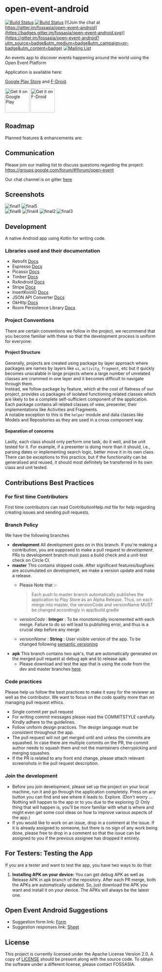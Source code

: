 # open-event-android
[![Build Status](https://travis-ci.org/fossasia/open-event-android.svg?branch=development)](https://travis-ci.org/fossasia/open-event-android?branch=development)
[![Build Status](https://travis-ci.org/fossasia/open-event-android.svg?branch=master)](https://travis-ci.org/fossasia/open-event-android?branch=master)
[![Join the chat at https://gitter.im/fossasia/open-event-android](https://badges.gitter.im/fossasia/open-event-android.svg)](https://gitter.im/fossasia/open-event-android?utm_source=badge&utm_medium=badge&utm_campaign=pr-badge&utm_content=badge)
[![Mailing List](https://img.shields.io/badge/Mailing%20List-FOSSASIA-blue.svg)](mailto:open-event@googlegroups.com)

An events app to discover events happening around the world using the Open Event Platform

Application is available here:

[Google Play Store](https://play.google.com/store/apps/details?id=com.eventyay.attendee) and
[F-Droid](https://f-droid.org/en/packages/com.eventyay.attendee/).

<a href='https://play.google.com/store/apps/details?id=com.eventyay.attendee'><img alt='Get it on Google Play' src='https://play.google.com/intl/en_us/badges/images/generic/en_badge_web_generic.png' height="80"/></a>
<a href='https://f-droid.org/en/packages/com.eventyay.attendee/'><img alt='Get it on F-Droid' src='https://f-droid.org/assets/fdroid-logo.svg' height="80"/></a>

## Roadmap

Planned features & enhancements are:



## Communication

Please join our mailing list to discuss questions regarding the project: https://groups.google.com/forum/#!forum/open-event

Our chat channel is on gitter [here](https://gitter.im/fossasia/open-event-android)

## Screenshots

![final1](https://user-images.githubusercontent.com/41234408/48956163-70f43780-ef77-11e8-8337-70d0ce9eb91a.png) ![final5](https://user-images.githubusercontent.com/41234408/48956182-96814100-ef77-11e8-9312-5d2b3b4d88ce.png)  
![final6](https://user-images.githubusercontent.com/41234408/48956189-a567f380-ef77-11e8-89b7-fd83319def1e.png) ![final4](https://user-images.githubusercontent.com/41234408/48956200-b7e22d00-ef77-11e8-960f-865bfe423db3.png)
![final2](https://user-images.githubusercontent.com/41234408/48956208-c4668580-ef77-11e8-8a24-69f8b8031113.png) ![final3](https://user-images.githubusercontent.com/41234408/48956215-d0524780-ef77-11e8-8b92-eb9159a24b03.png)

## Development

A native Android app using Kotlin for writing code.

### Libraries used and their documentation

- Retrofit [Docs](http://square.github.io/retrofit/2.x/retrofit/)
- Espresso [Docs](https://github.com/codepath/android_guides/wiki/UI-Testing-with-Espresso)
- Picasso [Docs](http://square.github.io/picasso/)
- Timber [Docs](http://jakewharton.github.io/timber/)
- RxAndroid [Docs](https://github.com/ReactiveX/RxAndroid)
- Stripe [Docs](https://github.com/stripe/stripe-android)
- InsertKoinIO [Docs](https://github.com/InsertKoinIO/koin)
- JSON API Converter [Docs](https://github.com/jasminb/jsonapi-converter)
- OkHttp [Docs](http://square.github.io/okhttp/)
- Room Persistence Library [Docs](https://developer.android.com/topic/libraries/architecture/room)

### Project Conventions

There are certain conventions we follow in the project, we recommend that you become familiar with these so that the development process is uniform for everyone:

#### Project Structure

Generally, projects are created using package by layer approach where packages are names by layers like `ui`, `activity`, `fragment`, etc but it quickly becomes unscalable in large projects where a large number of unrelated classes are crammed in one layer and it becomes difficult to navigate through them.  
Instead, we follow package by feature, which at the cost of flatness of our project, provides us packages of isolated functioning related classes which are likely to be a complete self-sufficient component of the application. Each package contains all related classes of view, presenter, their implementations like Activities and Fragments.  
A notable exception to this is the `helper` module and data classes like Models and Repositories as they are used in a cross component way.  

#### Separation of concerns

Lastly, each class should only perform one task, do it well, and be unit tested for it. For example, if a presenter is doing more than it should, i.e., parsing dates or implementing search logic, better move it in its own class. There can be exceptions to this practice, but if the functionality can be generalised and reused, it should most definitely be transferred in its own class and unit tested.

## Contributions Best Practices

### For first time Contributors

First time contributors can read ContributionHelp.md file for help regarding creating issues and sending pull requests.

### Branch Policy

We have the following branches

 * **development** All development goes on in this branch. If you're making a contribution, you are supposed to make a pull request to _development_. PRs to development branch must pass a build check and a unit-test check on Circle CI.
 * **master** This contains shipped code. After significant features/bugfixes are accumulated on development, we make a version update and make a release.
 	- Please Note that :-
		> Each push to master branch automatically publishes the application to Play Store as an Alpha Release. Thus, on each merge into master, the versionCode and versionName MUST be changed accordingly in app/build.gradle

	 - _versionCode_ : **Integer** : To be monotonically incremented with each merge. Failure to do so will lead to 				publishing error, and thus is a crucial step before any merge
	 - _versionName_ : **String** : User visible version of the app. To be changed following [semantic versioning](http://semver.org/)
 * **apk** This branch contains two apk's, that are automatically generated on the merged pull request a) debug apk and b) release apk.
    - Please download and test the app that is using the code from the dev and master branches [here](https://github.com/fossasia/open-event-android/tree/apk).
### Code practices

Please help us follow the best practices to make it easy for the reviewer as well as the contributor. We want to focus on the code quality more than on managing pull request ethics.

 * Single commit per pull request
 * For writing commit messages please read the COMMITSTYLE carefully. Kindly adhere to the guidelines.
 * Follow uniform design practices. The design language must be consistent throughout the app.
 * The pull request will not get merged until and unless the commits are squashed. In case there are multiple commits on the PR, the commit author needs to squash them and not the maintainers cherrypicking and merging squashes.
 * If the PR is related to any front end change, please attach relevant screenshots in the pull request description.

### Join the development

* Before you join development, please set up the project on your local machine, run it and go through the application completely. Press on any button you can find and see where it leads to. Explore. (Don't worry ... Nothing will happen to the app or to you due to the exploring :wink: Only thing that will happen is, you'll be more familiar with what is where and might even get some cool ideas on how to improve various aspects of the app.)
* If you would like to work on an issue, drop in a comment at the issue. If it is already assigned to someone, but there is no sign of any work being done, please free to drop in a comment so that the issue can be assigned to you if the previous assignee has dropped it entirely.

## For Testers: Testing the App
If you are a tester and want to test the app, you have two ways to do that:
1. **Installing APK on your device:** You can get debug APK as well as Release APK in apk branch of the repository. After each PR merge, both the APKs are automatically updated. So, just download the APK you want and install it on your device. The APKs will always be the latest one.

## Open Event Android Suggestions

- Suggestion form link: [Form](https://docs.google.com/forms/d/e/1FAIpQLSd7Y1T1xoXeYaAG_b6Tu1YYK-jZssoC5ltmQbkUX0kmDZaKYw/viewform)
- Suggestion responses link: [Sheet](https://docs.google.com/spreadsheets/d/1SzR75MBEVrTY1sDM3KAMm9wltiulDAp0QT5hv9eJkKM/edit#gid=1676755229)

## License

This project is currently licensed under the Apache License Version 2.0. A copy of [LICENSE](LICENSE) should be present along with the source code. To obtain the software under a different license, please contact FOSSASIA.
